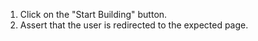 1. Click on the "Start Building" button.
2. Assert that the user is redirected to the expected page.